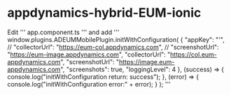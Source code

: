 # appdynamics-hybrid-EUM-ionic

Edit 
'''
app.component.ts
'''
and add
'''
window.plugins.ADEUMMobilePlugin.initWithConfiguration(
{
"appKey": "'<KEY>",
//  "collectorUrl": "https://eum-col.appdynamics.com",
//  "screenshotUrl": "https://eum-image.appdynamics.com",
"collectorUrl": "https://col.eum-appdynamics.com",
"screenshotUrl": "https://image.eum-appdynamics.com",
"screenshots": true,
"loggingLevel": 4 
},
(success) => {
console.log("initWithConfiguration return: success");
},
(error) => {
console.log("initWithConfiguration error:" + error);
}
);
'''
